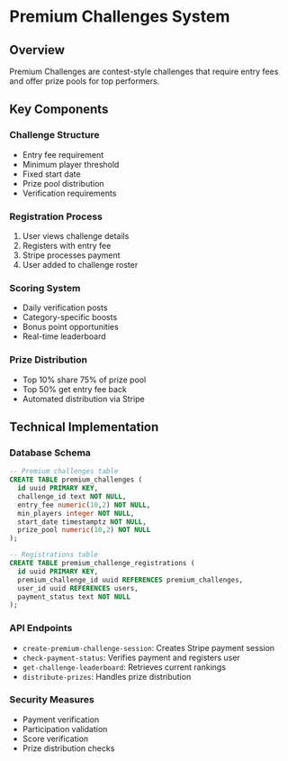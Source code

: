 # Premium Challenges System

## Overview
Premium Challenges are contest-style challenges that require entry fees and offer prize pools for top performers.

## Key Components

### Challenge Structure
- Entry fee requirement
- Minimum player threshold
- Fixed start date
- Prize pool distribution
- Verification requirements

### Registration Process
1. User views challenge details
2. Registers with entry fee
3. Stripe processes payment
4. User added to challenge roster

### Scoring System
- Daily verification posts
- Category-specific boosts
- Bonus point opportunities
- Real-time leaderboard

### Prize Distribution
- Top 10% share 75% of prize pool
- Top 50% get entry fee back
- Automated distribution via Stripe

## Technical Implementation

### Database Schema
```sql
-- Premium challenges table
CREATE TABLE premium_challenges (
  id uuid PRIMARY KEY,
  challenge_id text NOT NULL,
  entry_fee numeric(10,2) NOT NULL,
  min_players integer NOT NULL,
  start_date timestamptz NOT NULL,
  prize_pool numeric(10,2) NOT NULL
);

-- Registrations table
CREATE TABLE premium_challenge_registrations (
  id uuid PRIMARY KEY,
  premium_challenge_id uuid REFERENCES premium_challenges,
  user_id uuid REFERENCES users,
  payment_status text NOT NULL
);
```

### API Endpoints
- `create-premium-challenge-session`: Creates Stripe payment session
- `check-payment-status`: Verifies payment and registers user
- `get-challenge-leaderboard`: Retrieves current rankings
- `distribute-prizes`: Handles prize distribution

### Security Measures
- Payment verification
- Participation validation
- Score verification
- Prize distribution checks